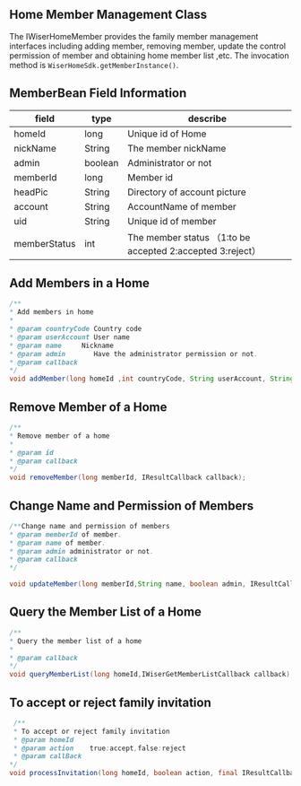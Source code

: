 ## Home Member Management Class

The IWiserHomeMember provides the family member management interfaces including adding member, removing member, update the control permission of member and obtaining home member list ,etc. The invocation method is `WiserHomeSdk.getMemberInstance()`.  

## MemberBean Field Information
| field | type | describe |
| --- | --- | --- |
| homeId | long  | Unique id of Home |
| nickName | String |The member nickName  |
| admin | boolean | Administrator or not |
| memberId | long | Member id |
| headPic | String | Directory of account picture|
| account | String  | AccountName of member |
| uid | String | Unique id of member |
| memberStatus | int| The member status （1:to be accepted 2:accepted 3:reject）|

## Add Members in a Home
```java
/**
* Add members in home
*
* @param countryCode Country code
* @param userAccount User name
* @param name     Nickname
* @param admin       Have the administrator permission or not.
* @param callback
*/
void addMember(long homeId ,int countryCode, String userAccount, String name, boolean admin, IWiserMemberResultCallback callback);
```
## Remove Member of a Home
```java
/**
* Remove member of a home
*
* @param id
* @param callback
*/
void removeMember(long memberId, IResultCallback callback);
```
## Change Name and Permission of Members
```java
/**Change name and permission of members
* @param memberId of member. 
* @param name of member. 
* @param admin administrator or not.
* @param callback
*/

void updateMember(long memberId,String name, boolean admin, IResultCallback callback);
```
## Query the Member List of a Home
```java
/**
* Query the member list of a home
*
* @param callback
*/
void queryMemberList(long homeId,IWiserGetMemberListCallback callback);
```

## To accept or reject family invitation

```java
 /**
 * To accept or reject family invitation
 * @param homeId    
 * @param action    true:accept,false:reject
 * @param callBack
*/
void processInvitation(long homeId, boolean action, final IResultCallback callBack);
```
